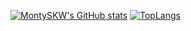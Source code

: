 [![MontySKW's GitHub stats](https://github-readme-stats.vercel.app/api?username=MontySKW&showicons=true&theme=dracula&count_private=true)](https://github.com/anuraghazra/github-readme-stats)
[![TopLangs](https://github-readme-stats.vercel.app/api/top-langs/?username=MontySKW&showicons=true&&theme=dracula&count_private=true)](https://github.com/anuraghazra/github-readme-stats)

<!---
MontySKW/MontySKW is a ✨ special ✨ repository because its `README.md` (this file) appears on your GitHub profile.
You can click the Preview link to take a look at your changes.

--->
